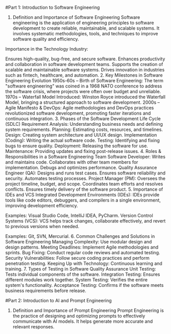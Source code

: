 #Part 1: Introduction to Software Engineering
1. Definition and Importance of Software Engineering
Software engineering is the application of engineering principles to software development to create reliable, maintainable, and scalable systems. It involves systematic methodologies, tools, and techniques to improve software quality and efficiency.

Importance in the Technology Industry:

Ensures high-quality, bug-free, and secure software.
Enhances productivity and collaboration in software development teams.
Supports the creation of scalable and maintainable software systems.
Drives innovation in industries such as fintech, healthcare, and automation.
2. Key Milestones in Software Engineering Evolution
1950s-60s – Birth of Software Engineering: The term "software engineering" was coined in a 1968 NATO conference to address the software crisis, where projects were often over budget and unreliable.
1970s – Waterfall Model Introduced: Winston Royce introduced the Waterfall Model, bringing a structured approach to software development.
2000s – Agile Manifesto & DevOps: Agile methodologies and DevOps practices revolutionized software development, promoting faster iterations and continuous integration.
3. Phases of the Software Development Life Cycle (SDLC)
Requirement Analysis: Understanding business needs and defining system requirements.
Planning: Estimating costs, resources, and timelines.
Design: Creating system architecture and UI/UX design.
Implementation (Coding): Writing the actual software code.
Testing: Identifying and fixing bugs to ensure quality.
Deployment: Releasing the software for use.
Maintenance: Providing updates and fixing post-release issues.
4. Roles & Responsibilities in a Software Engineering Team
Software Developer:
Writes and maintains code.
Collaborates with other team members for implementation.
Debugs and optimizes performance.
Quality Assurance Engineer (QA):
Designs and runs test cases.
Ensures software reliability and security.
Automates testing processes.
Project Manager (PM):
Oversees the project timeline, budget, and scope.
Coordinates team efforts and resolves conflicts.
Ensures timely delivery of the software product.
5. Importance of IDEs and VCS
Integrated Development Environments (IDEs):
IDEs provide tools like code editors, debuggers, and compilers in a single environment, improving development efficiency.

Examples: Visual Studio Code, IntelliJ IDEA, PyCharm.
Version Control Systems (VCS):
VCS helps track changes, collaborate effectively, and revert to previous versions when needed.

Examples: Git, SVN, Mercurial.
6. Common Challenges and Solutions in Software Engineering
Managing Complexity: Use modular design and design patterns.
Meeting Deadlines: Implement Agile methodologies and sprints.
Bug Fixing: Conduct regular code reviews and automated testing.
Security Vulnerabilities: Follow secure coding practices and perform penetration testing.
Keeping Up with Technology: Continuous learning and training.
7. Types of Testing in Software Quality Assurance
Unit Testing: Tests individual components of the software.
Integration Testing: Ensures different modules work together.
System Testing: Verifies the entire system's functionality.
Acceptance Testing: Confirms if the software meets business requirements before release.

#Part 2: Introduction to AI and Prompt Engineering
1. Definition and Importance of Prompt Engineering
Prompt Engineering is the practice of designing and optimizing prompts to effectively communicate with AI models. It helps generate more accurate and relevant responses.



